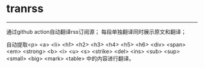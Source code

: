 # tranrss

-------------

通过github action自动翻译rss订阅源；
每段单独翻译同时展示原文和翻译；

自动提取\<p\> \<a\> \<li\> \<h1\> \<h2\> \<h3\> \<h4\> \<h5\> \<h6\> \<div\> \<span\> \<em\> \<strong\> \<b\> \<i\> \<u\> \<s\> \<strike\> \<del\> \<ins\> \<sub\> \<sup\> \<small\> \<big\> \<mark\> \<table\> 中的内容进行翻译。
